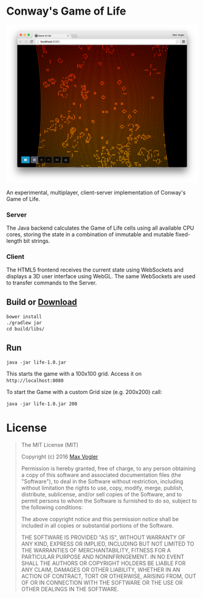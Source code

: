 # Conway's Game of Life
![Screenshot](screenshot.png)

An experimental, multiplayer, client-server implementation of Conway's Game of Life.

### Server
The Java backend calculates the Game of Life cells using all available CPU cores, storing the state in a combination of immutable and mutable fixed-length bit strings.

### Client
The HTML5 frontend receives the current state using WebSockets and displays a 3D user interface using WebGL. The same WebSockets are used to transfer commands to the Server.


## Build or [Download](https://github.com/mr-max/conways-game-of-life/releases/download/v1.0/life-1.0.jar)
```
bower install
./gradlew jar
cd build/libs/
```

## Run
```
java -jar life-1.0.jar
```
This starts the game with a 100x100 grid. Access it on `http://localhost:8080`

To start the Game with a custom Grid size (e.g. 200x200) call:
```
java -jar life-1.0.jar 200
```

# License

> The MIT License (MIT)
> 
> Copyright (c) 2016 [Max Vogler](https://www.maxvogler.de/)
> 
> Permission is hereby granted, free of charge, to any person obtaining a copy
> of this software and associated documentation files (the "Software"), to deal
> in the Software without restriction, including without limitation the rights
> to use, copy, modify, merge, publish, distribute, sublicense, and/or sell
> copies of the Software, and to permit persons to whom the Software is
> furnished to do so, subject to the following conditions:
> 
> The above copyright notice and this permission notice shall be included in all
> copies or substantial portions of the Software.
> 
> THE SOFTWARE IS PROVIDED "AS IS", WITHOUT WARRANTY OF ANY KIND, EXPRESS OR
> IMPLIED, INCLUDING BUT NOT LIMITED TO THE WARRANTIES OF MERCHANTABILITY,
> FITNESS FOR A PARTICULAR PURPOSE AND NONINFRINGEMENT. IN NO EVENT SHALL THE
> AUTHORS OR COPYRIGHT HOLDERS BE LIABLE FOR ANY CLAIM, DAMAGES OR OTHER
> LIABILITY, WHETHER IN AN ACTION OF CONTRACT, TORT OR OTHERWISE, ARISING FROM,
> OUT OF OR IN CONNECTION WITH THE SOFTWARE OR THE USE OR OTHER DEALINGS IN THE
> SOFTWARE.
